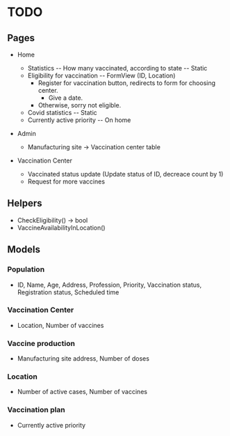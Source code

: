 # TODO

## Pages

- Home
  - Statistics -- How many vaccinated, according to state -- Static
  - Eligibility for vaccination -- FormView (ID, Location)
    - Register for vaccination button, redirects to form for choosing center.
      - Give a date.
    - Otherwise, sorry not eligible.
  - Covid statistics -- Static
  - Currently active priority -- On home

- Admin
  - Manufacturing site -> Vaccination center table

- Vaccination Center
  - Vaccinated status update (Update status of ID, decreace count by 1)
  - Request for more vaccines

## Helpers

- CheckEligibility() -> bool
- VaccineAvailabilityInLocation()

## Models

### Population

- ID, Name, Age, Address, Profession, Priority, Vaccination status, Registration status, Scheduled time

### Vaccination Center

- Location, Number of vaccines

### Vaccine production

- Manufacturing site address, Number of doses

### Location

- Number of active cases, Number of vaccines

### Vaccination plan

- Currently active priority
